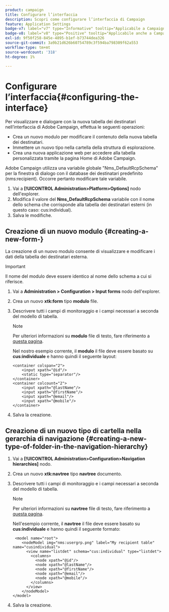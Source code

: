 ```yaml
---
product: campaign
title: Configurare l’interfaccia
description: Scopri come configurare l’interfaccia di Campaign
feature: Application Settings
badge-v7: label="v7" type="Informative" tooltip="Applicabile a Campaign Classic v7"
badge-v8: label="v8" type="Positive" tooltip="Applicabile anche a Campaign v8"
exl-id: 9f50f258-845e-4895-b1ef-b73744dea326
source-git-commit: 3a9b21d626b60754789c3f594ba798309f62a553
workflow-type: tm+mt
source-wordcount: '318'
ht-degree: 1%

---
```


# Configurare l’interfaccia{#configuring-the-interface}



Per visualizzare e dialogare con la nuova tabella dei destinatari nell’interfaccia di Adobe Campaign, effettua le seguenti operazioni:

* Crea un nuovo modulo per modificare il contenuto della nuova tabella dei destinatari.
* Immettere un nuovo tipo nella cartella della struttura di esplorazione.
* Crea una nuova applicazione web per accedere alla tabella personalizzata tramite la pagina Home di Adobe Campaign.

Adobe Campaign utilizza una variabile globale &quot;Nms_DefaultRcpSchema&quot; per la finestra di dialogo con il database dei destinatari predefinito (nms:recipient). Occorre pertanto modificare tale variabile.

1. Vai a **[!UICONTROL Administration>Platform>Options]** nodo dell&#39;explorer.
1. Modifica il valore del **Nms_DefaultRcpSchema** variabile con il nome dello schema che corrisponde alla tabella dei destinatari esterni (in questo caso: cus:individual).
1. Salva le modifiche.

## Creazione di un nuovo modulo {#creating-a-new-form-}

La creazione di un nuovo modulo consente di visualizzare e modificare i dati della tabella dei destinatari esterna.

>[!IMPORTANT]
>
>Il nome del modulo deve essere identico al nome dello schema a cui si riferisce.

1. Vai a **Administration > Configuration > Input forms** nodo dell&#39;explorer.
1. Crea un nuovo **xtk:form** tipo **modulo** file.
1. Descrivere tutti i campi di monitoraggio e i campi necessari a seconda del modello di tabella.

   >[!NOTE]
   >
   >Per ulteriori informazioni su **modulo** file di testo, fare riferimento a [questa pagina](../../configuration/using/identifying-a-form.md).

   Nel nostro esempio corrente, il **modulo** il file deve essere basato su **cus:individuale** e hanno quindi il seguente layout:

   ```
   <container colspan="2">
       <input xpath="@id"/>
       <static type="separator"/>
   </container>
   <container colcount="2">
       <input xpath="@lastName"/>
       <input xpath="@firstName"/>
       <input xpath="@email"/>
       <input xpath="@mobile"/>
   </container> 
   ```

1. Salva la creazione.

## Creazione di un nuovo tipo di cartella nella gerarchia di navigazione {#creating-a-new-type-of-folder-in-the-navigation-hierarchy}

1. Vai a **[!UICONTROL Administration>Configuration>Navigation hierarchies]** nodo.
1. Crea un nuovo **xtk:navtree** tipo **navtree** documento.
1. Descrivere tutti i campi di monitoraggio e i campi necessari a seconda del modello di tabella.

   >[!NOTE]
   >
   >Per ulteriori informazioni su **navtree** file di testo, fare riferimento a [questa pagina](../../platform/using/adobe-campaign-explorer.md#about-navigation-hierarchy).

   Nell&#39;esempio corrente, il **navtree** il file deve essere basato su **cus:individuale** e hanno quindi il seguente formato:

   ```
    <model name="root">
       <nodeModel img="nms:usergrp.png" label="My recipient table" name="cusindividual">
         <view name="listdet" schema="cus:individual" type="listdet">
           <columns>
             <node xpath="@id"/>
             <node xpath="@lastName"/>
             <node xpath="@firstName"/>
             <node xpath="@email"/>
             <node xpath="@mobile"/>
           </columns>
         </view>
       </nodeModel>
   </model>
   ```

1. Salva la creazione.
